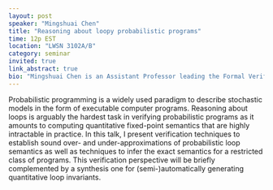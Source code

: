 ```yaml
---
layout: post
speaker: "Mingshuai Chen"
title: "Reasoning about loopy probabilistic programs"
time: 12p EST
location: "LWSN 3102A/B"
category: seminar
invited: true
link_abstract: true
bio: "Mingshuai Chen is an Assistant Professor leading the Formal Verification Group (https://fiction-zju.github.io/) at Zhejiang University (ZJU), Hangzhou China. Prior to joining ZJU, he worked as a Postdoctoral Researcher at RWTH Aachen University in Germany. In 2019, he received the Ph.D. degree in computer science from the Institute of Software, Chinese Academy of Sciences. Mingshuai Chen's research interests include formal verification, synthesis, programming theory, and cyber-physical systems, broadly construed in theoretical aspects of computer science. He has co-authored peer-reviewed papers at flagship journals/conferences including Inf. Compt., IEEE Trans. Automat. Contr., OOPSLA, CAV, FM, ASPLOS, IJCAR, etc. He was the awardee of the Distinguished Paper Award at ATVA 2018, Best Paper Award at FMAC 2019, and the CAS-President Special Award in 2019. Mingshuai Chen is the recipient of the NSFC Excellent Young Scientists Fund Program (Overseas), which is known as one of the most prestigious grants for young researchers across China. His research results have been partially applied in the verification of control programs of the Chinese lunar lander Chang'e-3 and the Chinese high-speed railway system."
---
```

Probabilistic programming is a widely used paradigm to describe stochastic models in the form of executable computer programs. Reasoning about loops is arguably the hardest task in verifying probabilistic programs as it amounts to computing quantitative fixed-point semantics that are highly intractable in practice. In this talk, I present verification techniques to establish sound over- and under-approximations of probabilistic loop semantics as well as techniques to infer the exact semantics for a restricted class of programs. This verification perspective will be briefly complemented by a synthesis one for (semi-)automatically generating quantitative loop invariants.
